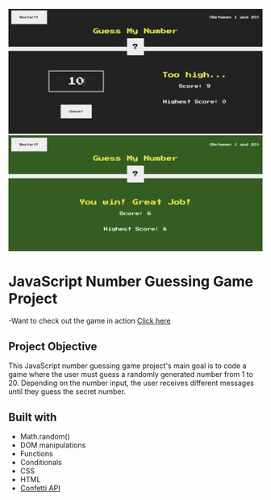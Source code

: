 <img src="https://github.com/rc1dgp/guessing-game/blob/main/guess-my-number-main/assets/project-preview-1.png?raw=true" ></img>
<img src="https://github.com/rc1dgp/guessing-game/blob/main/guess-my-number-main/assets/project-preview-2.png?raw=true" ></img>

<h1>JavaScript Number Guessing Game Project</h1>

-Want to check out the game in action <a href="https://predict-the-number.netlify.app/">Click here</a>
<h2>Project Objective</h2>
This JavaScript number guessing game project's main goal is to code a game where the user must guess a randomly generated number from 1 to 20.
Depending on the number input, the user receives different messages until they guess the secret number.

## Built with

- Math.random()
- DOM manipulations
- Functions
- Conditionals
- CSS
- HTML
- <a href="https://github.com/catdad/canvas-confetti">Confetti API</a>

